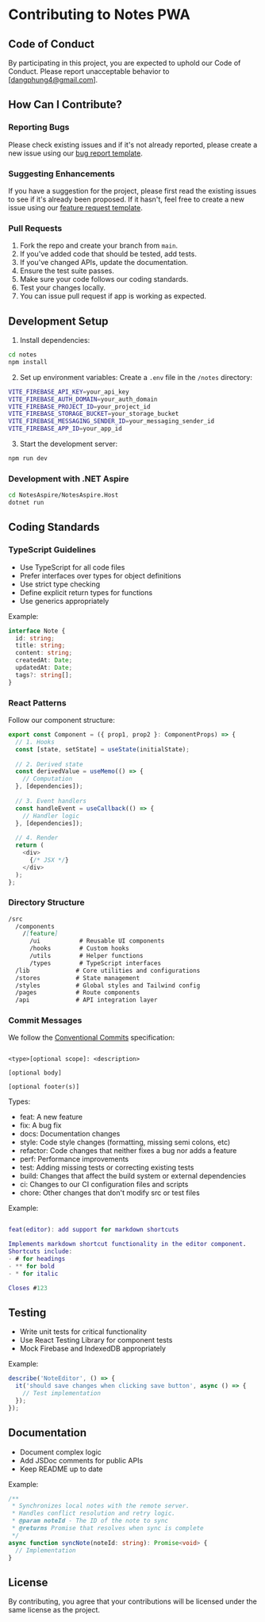 # Contributing to Notes PWA

## Code of Conduct

By participating in this project, you are expected to uphold our Code of Conduct. Please report unacceptable behavior to [dangphung4@gmail.com].

## How Can I Contribute?

### Reporting Bugs

Please check existing issues and if it's not already reported, please create a new issue using our [bug report template](.github/ISSUE_TEMPLATE/bug_report.yml).

### Suggesting Enhancements

If you have a suggestion for the project, please first read the existing issues to see if it's already been proposed. If it hasn't, feel free to create a new issue using our [feature request template](.github/ISSUE_TEMPLATE/feature_request.yml).

### Pull Requests

1. Fork the repo and create your branch from `main`.
2. If you've added code that should be tested, add tests.
3. If you've changed APIs, update the documentation.
4. Ensure the test suite passes.
5. Make sure your code follows our coding standards.
6. Test your changes locally.
7. You can issue pull request if app is working as expected.

## Development Setup

1. Install dependencies:

```bash
cd notes
npm install
```

2. Set up environment variables:
Create a `.env` file in the `/notes` directory:

```bash
VITE_FIREBASE_API_KEY=your_api_key
VITE_FIREBASE_AUTH_DOMAIN=your_auth_domain
VITE_FIREBASE_PROJECT_ID=your_project_id
VITE_FIREBASE_STORAGE_BUCKET=your_storage_bucket
VITE_FIREBASE_MESSAGING_SENDER_ID=your_messaging_sender_id
VITE_FIREBASE_APP_ID=your_app_id
```

3. Start the development server:

```bash
npm run dev
```

### Development with .NET Aspire

```bash
cd NotesAspire/NotesAspire.Host
dotnet run
```

## Coding Standards

### TypeScript Guidelines

- Use TypeScript for all code files
- Prefer interfaces over types for object definitions
- Use strict type checking
- Define explicit return types for functions
- Use generics appropriately

Example:

```typescript
interface Note {
  id: string;
  title: string;
  content: string;
  createdAt: Date;
  updatedAt: Date;
  tags?: string[];
}
```

### React Patterns

Follow our component structure:

```typescript
export const Component = ({ prop1, prop2 }: ComponentProps) => {
  // 1. Hooks
  const [state, setState] = useState(initialState);
  
  // 2. Derived state
  const derivedValue = useMemo(() => {
    // Computation
  }, [dependencies]);
  
  // 3. Event handlers
  const handleEvent = useCallback(() => {
    // Handler logic
  }, [dependencies]);
  
  // 4. Render
  return (
    <div>
      {/* JSX */}
    </div>
  );
};
```

### Directory Structure

```md
/src
  /components
    /[feature]
      /ui           # Reusable UI components
      /hooks        # Custom hooks
      /utils        # Helper functions
      /types        # TypeScript interfaces
  /lib             # Core utilities and configurations
  /stores          # State management
  /styles          # Global styles and Tailwind config
  /pages           # Route components
  /api             # API integration layer
```

### Commit Messages

We follow the [Conventional Commits](https://www.conventionalcommits.org/) specification:

```git

<type>[optional scope]: <description>

[optional body]

[optional footer(s)]
```

Types:

- feat: A new feature
- fix: A bug fix
- docs: Documentation changes
- style: Code style changes (formatting, missing semi colons, etc)
- refactor: Code changes that neither fixes a bug nor adds a feature
- perf: Performance improvements
- test: Adding missing tests or correcting existing tests
- build: Changes that affect the build system or external dependencies
- ci: Changes to our CI configuration files and scripts
- chore: Other changes that don't modify src or test files

Example:

```m

feat(editor): add support for markdown shortcuts

Implements markdown shortcut functionality in the editor component.
Shortcuts include:
- # for headings
- ** for bold
- * for italic

Closes #123
```

## Testing

- Write unit tests for critical functionality
- Use React Testing Library for component tests
- Mock Firebase and IndexedDB appropriately

Example:

```typescript
describe('NoteEditor', () => {
  it('should save changes when clicking save button', async () => {
    // Test implementation
  });
});
```

## Documentation

- Document complex logic
- Add JSDoc comments for public APIs
- Keep README up to date

Example:

```typescript
/**
 * Synchronizes local notes with the remote server.
 * Handles conflict resolution and retry logic.
 * @param noteId - The ID of the note to sync
 * @returns Promise that resolves when sync is complete
 */
async function syncNote(noteId: string): Promise<void> {
  // Implementation
}
```

## License

By contributing, you agree that your contributions will be licensed under the same license as the project.
